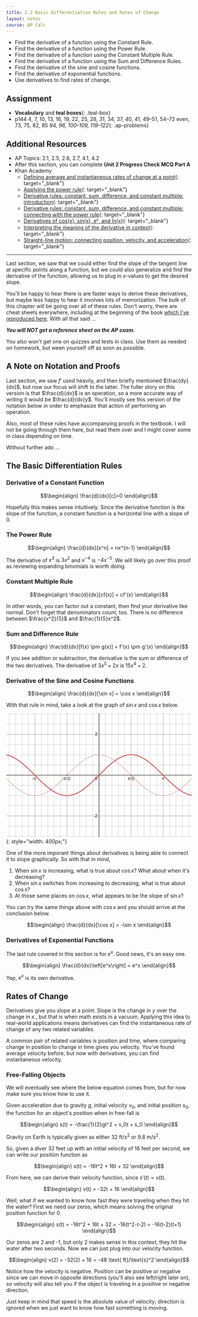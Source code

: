 ```yaml
---
title: 2.2 Basic Differentiation Rules and Rates of Change
layout: notes
course: AP Calc
---
```


- Find the derivative of a function using the Constant Rule.
- Find the derivative of a function using the Power Rule.
- Find the derivative of a function using the Constant Multiple Rule.
- Find the derivative of a function using the Sum and Difference Rules.
- Find the derivative of the sine and cosine functions.
- Find the derivative of exponential functions.
- Use derivatives to find rates of change.

## Assignment

- **Vocabulary** and **teal boxes**{: .teal-box}
- p144 4, 7, 10, 13, 16, 19, 22, 25, 28, 31, 34, 37, 40, 41, 49–51, 54–72 even, 73, 75, 82, 85 *94, 96, 100–109, 119–122*{: .ap-problems}

## Additional Resources

- AP Topics: 2.1, 2.5, 2.6, 2.7, 4.1, 4.2
- After this section, you can complete **Unit 2 Progress Check MCQ Part A**
- Khan Academy
  - [Defining average and instantaneous rates of change at a point](https://www.khanacademy.org/math/ap-calculus-ab/ab-differentiation-1-new/ab-2-1/v/newton-leibniz-and-usain-bolt){: target="_blank"}
  - [Applying the power rule](https://www.khanacademy.org/math/ap-calculus-ab/ab-differentiation-1-new/ab-2-5/v/power-rule){: target="_blank"}
  - [Derivative rules: constant, sum, difference, and constant multiple: introduction](https://www.khanacademy.org/math/ap-calculus-ab/ab-differentiation-1-new/ab-2-6a/v/derivative-properties-and-polynomial-derivatives){: target="_blank"}
  - [Derivative rules: constant, sum, difference, and constant multiple: connecting with the power rule](https://www.khanacademy.org/math/ap-calculus-ab/ab-differentiation-1-new/ab-2-6b/v/differentiating-polynomials-example){: target="_blank"}
  - [Derivatives of cos(x), sin(x), 𝑒ˣ, and ln(x)](https://www.khanacademy.org/math/ap-calculus-ab/ab-differentiation-1-new/ab-2-7/v/derivatives-of-sinx-and-cosx){: target="_blank"}
  - [Interpreting the meaning of the derivative in context](https://www.khanacademy.org/math/ap-calculus-ab/ab-diff-contextual-applications-new/ab-4-1/v/interpreting-the-meaning-of-the-derivative-in-context){: target="_blank"}
  - [Straight-line motion: connecting position, velocity, and acceleration](https://www.khanacademy.org/math/ap-calculus-ab/ab-diff-contextual-applications-new/ab-4-2/v/one-dimensional-motion-with-calculus){: target="_blank"}

---

Last section, we saw that we could either find the slope of the tangent line at specific points along a function, but we could also generalize and find the derivative of the function, allowing us to plug in $x$-values to get the desired slope.

You'll be happy to hear there is are faster ways to derive these derivatives, but maybe less happy to hear it involves lots of memorization. The bulk of this chapter will be going over all of these rules. Don't worry, there are cheat sheets everywhere, including at the beginning of the book [which I've reproduced here](../misc/differentiation-cheat-sheet.pdf). With all that said ...

***You will NOT get a reference sheet on the AP exam.***

You also won't get one on quizzes and tests in class. Use them as needed on homework, but ween yourself off as soon as possible.

## A Note on Notation and Proofs

Last section, we saw $f'$ used heavily, and then briefly mentioned $\frac{dy}{dx}$, but now our focus will shift to the latter. The fuller story on this version is that $\frac{d}{dx}$ is an operation, so a more accurate way of writing it would be $\frac{d}{dx}y$. You'll mostly see this version of the notation below in order to emphasize that action of performing an operation.

Also, most of these rules have accompanying proofs in the textbook. I will not be going through them here, but read them over and I might cover some in class depending on time.

Without further ado ...

## The Basic Differentiation Rules

### Derivative of a Constant Function

$$\begin{align}
\frac{d}{dx}[c]=0
\end{align}$$

Hopefully this makes sense intuitively. Since the derivative function is the slope of the function, a constant function is a horizontal line with a slope of 0.

### The Power Rule

$$\begin{align}
\frac{d}{dx}[x^n] = nx^{n-1}
\end{align}$$

The derivative of $x^3$ is $3x^2$ and $x^{-4}$ is $-4x^{-5}$. We will likely go over this proof as reviewing expanding binomials is worth doing.

### Constant Multiple Rule

$$\begin{align}
\frac{d}{dx}[cf(x)] = cf'(x)
\end{align}$$

In other words, you can factor out a constant, then find your derivative like normal. Don't forget that denominators count, too. There is no difference between $\frac{x^2}{5}$ and $\frac{1}{5}x^2$.

### Sum and Difference Rule

$$\begin{align}
\frac{d}{dx}[f(x) \pm g(x)] = f'(x) \pm g'(x)
\end{align}$$

If you see addition or subtraction, the derivative is the sum or difference of the two derivatives. The derivative of $3x^5 + 2x$ is $15x^4 + 2$.

### Derivative of the Sine and Cosine Functions

$$\begin{align}
\frac{d}{dx}[\sin x] = \cos x
\end{align}$$

With that rule in mind, take a look at the graph of $\sin x$ and $\cos x$ below.

![sin(x) and d/dx sin(x)](./img/2.2-sin-d-dx-sin.png){: style="width: 400px;"}

One of the more imporant things about derivatives is being able to connect it to slope graphically. So with that in mind,

1. When $\sin x$ is increasing, what is true about $\cos x$? What about when it's decreasing?
2. When $\sin x$ switches from increasing to decreasing, what is true about $\cos x$?
3. At those same places on $\cos x$, what appears to be the slope of $\sin x$?

You can try the same things above with $\cos x$ and you should arrive at the conclusion below.

$$\begin{align}
\frac{d}{dx}[\cos x] = -\sin x
\end{align}$$

### Derivatives of Exponential Functions

The last rule covered in this section is for $e^x$. Good news, it's an easy one.

$$\begin{align}
\frac{d}{dx}\left[e^x\right] = e^x
\end{align}$$

Yep, $e^x$ is its own derivative.

## Rates of Change

Derivatives give you slope at a point. Slope is the change in $y$ over the change in $x$., but that is when math exists in a vacuum. Applying this idea to real-world applications means derivatives can find the instantaneous rate of change of any two related variables.

A common pair of related variables is position and time, where comparing change in position to change in time gives you velocity. You've found average velocity before, but now with derivatives, you can find instantaneous velocity.

### Free-Falling Objects

We will eventually see where the below equation comes from, but for now make sure you know how to use it.

Given acceleration due to gravity $g$, initial velocity $v_0$, and initial position $s_0$, the function for an object's position when in free-fall is

$$\begin{align}
s(t) = -\frac{1}{2}gt^2 + v_0t + s_0
\end{align}$$

Gravity on Earth is typically given as either $32 \text{ ft}/\text{s}^2$ or $9.8 \text{ m}/\text{s}^2$.

So, given a diver 32 feet up with an initial velocity of 16 feet per second, we can write our position function as

$$\begin{align}
s(t) = -16t^2 + 16t + 32
\end{align}$$

From here, we can derive their velocity function, since $s'(t) = v(t)$.

$$\begin{align}
v(t) = -32t + 16
\end{align}$$

Well, what if we wanted to know how fast they were traveling when they hit the water? First we need our zeros, which means solving the original position function for 0.

$$\begin{align}
s(t) = -16t^2 + 16t + 32 = -16(t^2-t-2) = -16(t-2)(t+1)
\end{align}$$

Our zeros are 2 and -1, but only 2 makes sense in this context, they hit the water after two seconds. Now we can just plug into our velocity function.

$$\begin{align}
v(2) = -32(2) + 16 = -48 \text{ ft}/\text{s}^2
\end{align}$$

Notice how the velocity is negative. Position can be positive or negative since we can move in opposite directions (you'll also see left/right later on), so velocity will also tell you if the object is traveling in a positive or negative direction.

Just keep in mind that speed is the absolute value of velocity; direction is ignored when we just want to know how fast something is moving.
